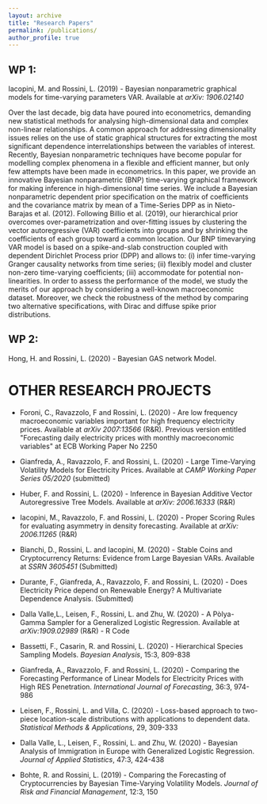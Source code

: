 ```yaml
---
layout: archive
title: "Research Papers"
permalink: /publications/
author_profile: true
---
```


## WP 1:

Iacopini, M. and Rossini, L. (2019) - Bayesian nonparametric graphical models for time-varying parameters VAR. Available at _arXiv: 1906.02140_ 
​

Over the last decade, big data have poured into econometrics, demanding new statistical methods for analysing high-dimensional data and complex non-linear relationships. A common approach for addressing dimensionality issues relies on the use of static graphical structures for extracting the most significant dependence interrelationships between the variables of interest. Recently, Bayesian nonparametric techniques have become popular for modelling complex phenomena in a flexible and efficient manner, but only few attempts have been made in econometrics. In this paper, we provide an innovative Bayesian nonparametric (BNP) time-varying graphical framework for making inference in high-dimensional time series. We include a Bayesian nonparametric dependent prior specification on the matrix of coefficients and the covariance matrix by mean of a Time-Series DPP as in Nieto-Barajas et al. (2012). Following Billio et al. (2019), our hierarchical prior overcomes over-parametrization and over-fitting issues by clustering the vector autoregressive (VAR) coefficients into groups and by shrinking the coefficients of each group toward a common location. Our BNP timevarying VAR model is based on a spike-and-slab construction coupled with dependent Dirichlet Process prior (DPP) and allows to: (i) infer time-varying Granger causality networks from time series; (ii) flexibly model and cluster non-zero time-varying coefficients; (iii) accommodate for potential non-linearities. In order to assess the performance of the model, we study the merits of our approach by considering a well-known macroeconomic dataset. Moreover, we check the robustness of the method by comparing two alternative specifications, with Dirac and diffuse spike prior distributions.

## WP 2:

Hong, H. and Rossini, L. (2020) - Bayesian GAS network Model.


OTHER RESEARCH PROJECTS
======

* Foroni, C., Ravazzolo, F and Rossini, L. (2020) - Are low frequency macroeconomic variables important for high frequency electricity prices. Available at _arXiv 2007:13566_ (R&R). Previous version entitled "Forecasting daily electricity prices with monthly macroeconomic variables" at ECB Working Paper No 2250

*   Gianfreda, A., Ravazzolo, F. and Rossini, L. (2020) - Large Time-Varying Volatility Models for Electricity Prices. Available at _CAMP Working Paper Series 05/2020_ (submitted)
​​
* Huber, F. and Rossini, L. (2020) - Inference in Bayesian Additive Vector Autoregressive Tree Models. Available at _arXiv: 2006.16333_ (R&R)
​​
* Iacopini, M., Ravazzolo, F. and Rossini, L. (2020) - Proper Scoring Rules for evaluating asymmetry in density forecasting. Available at _arXiv: 2006.11265_ (R&R)
​​
* Bianchi, D., Rossini, L. and Iacopini, M. (2020) - Stable Coins and Cryptocurrency Returns: Evidence from Large Bayesian VARs. Available at _SSRN 3605451_ (Submitted)
​​
* Durante, F., Gianfreda, A., Ravazzolo, F. and Rossini, L. (2020) - Does Electricity Price depend on Renewable Energy? A Multivariate Dependence Analysis. (Submitted) 
​​
* Dalla Valle,L., Leisen, F., Rossini, L. and Zhu, W. (2020) - A Pòlya-Gamma Sampler for a Generalized Logistic Regression. Available at _arXiv:1909.02989_ (R&R) - R Code
​
* Bassetti, F., Casarin, R. and Rossini, L. (2020) - Hierarchical Species Sampling Models. _Bayesian Analysis_, 15:3, 809-838
​​
* Gianfreda, A., Ravazzolo, F. and Rossini, L. (2020) - Comparing the Forecasting Performance of Linear Models for Electricity Prices with High RES Penetration. _International Journal of Forecasting_, 36:3, 974-986
​​
* Leisen, F., Rossini, L. and Villa, C. (2020) -  Loss-based approach to two-piece location-scale distributions with applications to dependent data. _Statistical Methods & Applications_, 29, 309-333
​​
* Dalla Valle, L., Leisen, F., Rossini, L. and Zhu, W. (2020) - Bayesian Analysis of Immigration in Europe with Generalized Logistic Regression. _Journal of Applied Statistics_, 47:3, 424-438
​​​
* Bohte, R. and Rossini, L. (2019) - Comparing the Forecasting of Cryptocurrencies by Bayesian Time-Varying Volatility Models. _Journal of Risk and Financial Management_, 12:3, 150
​​

